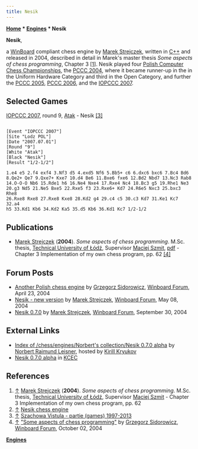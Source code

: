 ```yaml
---
title: Nesik
---
```

**[Home](Home "Home") \* [Engines](Engines "Engines") \* Nesik**


**Nesik**,  

a [WinBoard](WinBoard "WinBoard") compliant chess engine by [Marek Strejczek](Marek_Strejczek "Marek Strejczek"), written in [C++](Cpp "Cpp") and released in 2004, described in detail in Marek's master thesis *Some aspects of chess programming*, Chapter 3 <a id="cite-note-1" href="#cite-ref-1">[1]</a>. Nesik played four [Polish Computer Chess Championships](Polish_Computer_Chess_Championship "Polish Computer Chess Championship"), the [PCCC 2004](PCCC_2004 "PCCC 2004"), where it became runner-up in the in the Uniform Hardware Category and third in the Open Category, and further the [PCCC 2005](PCCC_2005 "PCCC 2005"), [PCCC 2006](PCCC_2006 "PCCC 2006"), and the [IOPCCC 2007](IOPCCC_2007 "IOPCCC 2007").



## Selected Games


[IOPCCC 2007](IOPCCC_2007 "IOPCCC 2007"), round 9, [Atak](Atak "Atak") - Nesik <a id="cite-note-3" href="#cite-ref-3">[3]</a>




```

[Event "IOPCCC 2007"]
[Site "Lodz POL"]
[Date "2007.07.01"]
[Round "9"]
[White "Atak"]
[Black "Nesik"]
[Result "1/2-1/2"]

1.e4 e5 2.f4 exf4 3.Nf3 d5 4.exd5 Nf6 5.Bb5+ c6 6.dxc6 bxc6 7.Bc4 Bd6 
8.Qe2+ Qe7 9.Qxe7+ Kxe7 10.d4 Be6 11.Bxe6 fxe6 12.Bd2 Nbd7 13.Nc3 Rab8 
14.O-O-O Nb6 15.Rde1 h6 16.Ne4 Nxe4 17.Rxe4 Nc4 18.Bc3 g5 19.Rhe1 Ne3 
20.g3 Nd5 21.Ne5 Bxe5 22.Rxe5 f3 23.Rxe6+ Kd7 24.R6e5 Nxc3 25.bxc3 Rhe8 
26.Rxe8 Rxe8 27.Rxe8 Kxe8 28.Kd2 g4 29.c4 c5 30.c3 Kd7 31.Ke1 Kc7 32.a4 
h5 33.Kd1 Kb6 34.Kd2 Ka5 35.d5 Kb6 36.Kd1 Kc7 1/2-1/2

```

## Publications


* [Marek Strejczek](Marek_Strejczek "Marek Strejczek") (**2004**). *Some aspects of chess programming*. M.Sc. thesis, [Technical University of Łódź](Technical_University_of_%C5%81%C3%B3d%C5%BA "Technical University of Łódź"), Supervisor [Maciej Szmit](Maciej_Szmit "Maciej Szmit"), [pdf](http://read.pudn.com/downloads91/ebook/350723/Some%20Aspects%20of%20Chess%20Programming.PDF) - Chapter 3 Implementation of my own chess program, pp. 62 <a id="cite-note-4" href="#cite-ref-4">[4]</a>


## Forum Posts


* [Another Polish chess engine](http://www.open-aurec.com/wbforum/viewtopic.php?f=18&t=47368&p=179155) by [Grzegorz Sidorowicz](Grzegorz_Sidorowicz "Grzegorz Sidorowicz"), [Winboard Forum](Computer_Chess_Forums "Computer Chess Forums"), April 23, 2004
* [Nesik - new version](http://www.open-aurec.com/wbforum/viewtopic.php?f=18&t=47527&p=179724) by [Marek Strejczek](Marek_Strejczek "Marek Strejczek"), [Winboard Forum](Computer_Chess_Forums "Computer Chess Forums"), May 08, 2004
* [Nesik 0.7.0](http://www.open-aurec.com/wbforum/viewtopic.php?f=18&t=49126) by [Marek Strejczek](Marek_Strejczek "Marek Strejczek"), [Winboard Forum](Computer_Chess_Forums "Computer Chess Forums"), September 30, 2004


## External Links


* [Index of /chess/engines/Norbert's collection/Nesik 0.7.0 alpha](http://kirr.homeunix.org/chess/engines/Norbert's%20collection/Nesik%200.7.0%20alpha/) by [Norbert Raimund Leisner](Norbert_Raimund_Leisner "Norbert Raimund Leisner"), hosted by [Kirill Kryukov](Kirill_Kryukov "Kirill Kryukov")
* [Nesik 0.7.0 alpha](http://kirill-kryukov.com/chess/kcec/cgi/engine_details.cgi?print=Details&each_game=1&eng=Nesik%200.7.0%20alpha) in [KCEC](KCEC "KCEC")


## References


1. <a id="cite-ref-1" href="#cite-note-1">↑</a> [Marek Strejczek](Marek_Strejczek "Marek Strejczek") (**2004**). *Some aspects of chess programming*. M.Sc. thesis, [Technical University of Łódź](Technical_University_of_%C5%81%C3%B3d%C5%BA "Technical University of Łódź"), Supervisor [Maciej Szmit](Maciej_Szmit "Maciej Szmit") - Chapter 3 Implementation of my own chess program, pp. 62
2. <a id="cite-ref-2" href="#cite-note-2">↑</a> [Nesik chess engine](http://nesik.republika.pl/index.html)
3. <a id="cite-ref-3" href="#cite-note-3">↑</a> [Szachowa Vistula - partie (games) 1997-2013](http://vistula.linuxpl.eu/games/games.htm)
4. <a id="cite-ref-4" href="#cite-note-4">↑</a> ["Some aspects of chess programming"](http://www.open-aurec.com/wbforum/viewtopic.php?f=4&t=121) by [Grzegorz Sidorowicz](Grzegorz_Sidorowicz "Grzegorz Sidorowicz"), [Winboard Forum](Computer_Chess_Forums "Computer Chess Forums"), October 02, 2004

**[Engines](Engines "Engines")**







 
